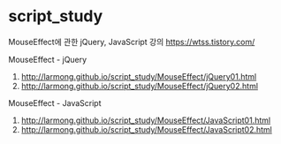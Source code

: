 # script_study
MouseEffect에 관한 jQuery, JavaScript 강의
https://wtss.tistory.com/

MouseEffect - jQuery
01. http://larmong.github.io/script_study/MouseEffect/jQuery01.html
02. http://larmong.github.io/script_study/MouseEffect/jQuery02.html

MouseEffect - JavaScript
01. http://larmong.github.io/script_study/MouseEffect/JavaScript01.html
02. http://larmong.github.io/script_study/MouseEffect/JavaScript02.html


